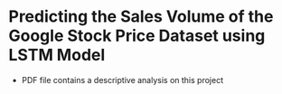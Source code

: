 # Predicting the Sales Volume of the Google Stock Price Dataset using LSTM Model 

- PDF file contains a descriptive analysis on this project
